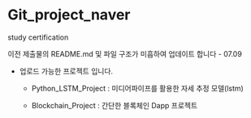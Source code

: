 # Git_project_naver  
study certification  

이전 제출물의 README.md 및 파일 구조가 미흡하여 업데이트 합니다 - 07.09  

- 업로드 가능한 프로젝트 입니다.
   - Python_LSTM_Project : 미디어파이프를 활용한 자세 추정 모델(lstm)
   
   - Blockchain_Project : 간단한 블록체인 Dapp 프로젝트
